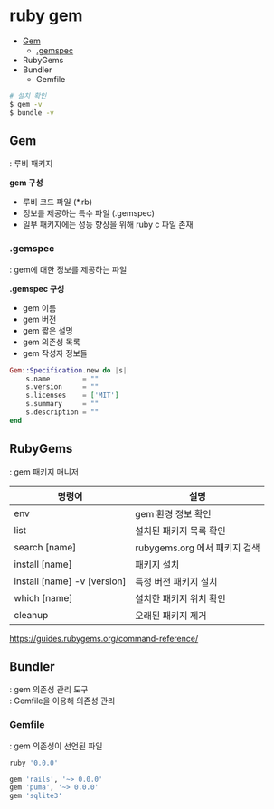 # ruby gem


- [Gem](#gem)
    - [.gemspec](#.gemspec)
- RubyGems
- Bundler
    - Gemfile


```bash
# 설치 확인
$ gem -v
$ bundle -v
```



## Gem
: 루비 패키지   


**gem 구성**  
- 루비 코드 파일 (*.rb)
- 정보를 제공하는 특수 파일 (.gemspec)
- 일부 패키지에는 성능 향상을 위해 ruby c 파일 존재



### .gemspec
: gem에 대한 정보를 제공하는 파일   


**.gemspec 구성**  
- gem 이름
- gem 버전
- gem 짧은 설명
- gem 의존성 목록
- gem 작성자 정보들


```ex
Gem::Specification.new do |s|
    s.name        = ""
    s.version     = ""
    s.licenses    = ['MIT']
    s.summary     = ""
    s.description = ""
end
```


## RubyGems
: gem 패키지 매니저


명령어 | 설명
---|---
env            | gem 환경 정보 확인
list           | 설치된 패키지 목록 확인
search [name]  | rubygems.org 에서 패키지 검색  
install [name] | 패키지 설치
install [name] -v [version] | 특정 버전 패키지 설치  
which [name]   | 설치한 패키지 위치 확인  
cleanup        | 오래된 패키지 제거

https://guides.rubygems.org/command-reference/



## Bundler
: gem 의존성 관리 도구   
: Gemfile을 이용해 의존성 관리   



### Gemfile  
: gem 의존성이 선언된 파일  


```ex
ruby '0.0.0'

gem 'rails', '~> 0.0.0'
gem 'puma', '~> 0.0.0'
gem 'sqlite3'
```
